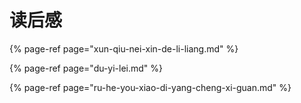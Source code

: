 # 读后感

{% page-ref page="xun-qiu-nei-xin-de-li-liang.md" %}

{% page-ref page="du-yi-lei.md" %}

{% page-ref page="ru-he-you-xiao-di-yang-cheng-xi-guan.md" %}

